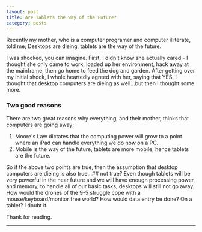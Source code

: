 ```yaml
---
layout: post
title: Are Tablets the way of the Future?	
category: posts
---
```


 Recently my mother, who is a computer programer and computer illiterate, told me; Desktops are dieing, tablets are the way of the future.

I was shocked, you can imagine. First, I didn't know she actually cared - I thought she only came to work, loaded up her environment, hack away at the mainframe, then go home to feed the dog and garden. After getting over my initial shock, I whole heartedly agreed with her, saying that YES, I thought that desktop computers are dieing as well...but then I thought some more.

### Two good reasons

There are two great reasons why everything, and their mother, thinks that computers are going away;
1. Moore's Law dictates that the computing power will grow to a point where an iPad can handle everything we do now on a PC.
2. Mobile is the way of the future, tablets are more mobile, hence tablets are the future.

So if the above two points are true, then the assumption that desktop computers are dieing is also true...## not true? Even though tablets will be very powerful in the near future and we will have enough processing power, and memory, to handle all of our basic tasks, desktops will still not go away. How would the drones of the 9-5 struggle cope with a mouse/keyboard/monitor free world? How would data entry be done? On a tablet? I doubt it.


Thank for reading.

---

[jekyll]: https://github.com/mojombo/jekyll
[zh]: http://zachholman.com
[left]: https://github.com/holman/left#readme
[twitter]: https://twitter.com/bardworx
